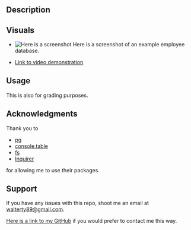 # 


## Description


## Visuals
* ![Here is a screenshot](xxxxxxxxxxx) Here is a screenshot of an example employee database.

* [Link to video demonstration](https://app.screencastify.com/v2/manage/videos/Lx7cy9uC9rQgdyA93pza)

## Usage
 This is also for grading purposes.

## Acknowledgments
Thank you to 
* [pg](https://www.npmjs.com/package/pg)
* [console.table](https://www.npmjs.com/package/console.table)
* [fs](https://www.npmjs.com/package/fs)
* [Inquirer](https://www.npmjs.com/package/inquirer) 

for allowing me to use their packages.

## Support
If you have any issues with this repo, shoot me an email at walterty89@gmail.com. 

[Here is a link to my GitHub](https://github.com/TyWalter) if you would prefer to contact me this way.